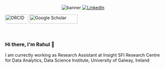 <p align="center">
  <img src="https://github.com/rahulponnusamy/rahulponnusamy/banner.jpg" alt="banner">
  <a href="https://www.linkedin.com/in/rahul-ponnusamy/"><img src="https://img.shields.io/badge/LinkedIn-rahulponnusamy-blue" alt="LinkedIn" href="https://www.linkedin.com/in/rahul-ponnusamy/"></a>
  
  <!-- <a href="https://twitter.com/sudo_navendu"><img src="https://img.shields.io/twitter/follow/sudo_navendu?style=flat-square&logo=twitter" alt="Twitter" href="https://twitter.com/sudo_navendu"></a> -->
  <!-- <a rel="me" href="https://scholar.google.com/citations?hl=en&user=AVhMX-kAAAAJ"><img alt="Mastodon Follow" src="https://img.shields.io/mastodon/follow/109269098320414637?domain=https%3A%2F%2Ffosstodon.org&style=flat-square&logo=mastodon"></a>
  <a href="https://navendu.me"><img src="https://img.shields.io/badge/Website-navendu.me-red?style=flat-square" alt="Website" href="https://navendu.me"></a> -->
  <!-- <img src="https://img.shields.io/badge/ORCID-A6CE39?style=for-the-badge&logo=orcid&logoColor=white"
     alt="ORCID" width="75" height="30" href="https://orcid.org/0000-0001-8023-7742"> -->
  <img src="https://img.shields.io/badge/ORCID-A6CE39?style=for-the-badge&logo=orcid&logoColor=white"
        alt="ORCID" width="75" height="30" href="https://orcid.org/0000-0001-8023-7742"
        style="border-radius: 5px;">
  <img src="https://img.shields.io/badge/Google Scholar-4285F4?style=for-the-badge&logo=google-scholar&logoColor=white"
     alt="Google Scholar" width="155" height="30" href="https://scholar.google.com/citations?hl=en&user=AVhMX-kAAAAJ">
  
  </br>
</p>

### Hi there, I'm Rahul 👋
I am currectly working as Research Assistant at Insight SFI Research Centre for Data Analytics, Data Science Institute, University of Galway, Ireland


<!-- **rahulponnusamy/rahulponnusamy** is a ✨ _special_ ✨ repository because its `README.md` (this file) appears on your GitHub profile.

Here are some ideas to get you started:

- 🔭 I’m currently working on ...
- 🌱 I’m currently learning ...
- 👯 I’m looking to collaborate on ...
- 🤔 I’m looking for help with ...
- 💬 Ask me about ...
- 📫 How to reach me: ...
- 😄 Pronouns: ...
- ⚡ Fun fact: ... -->

